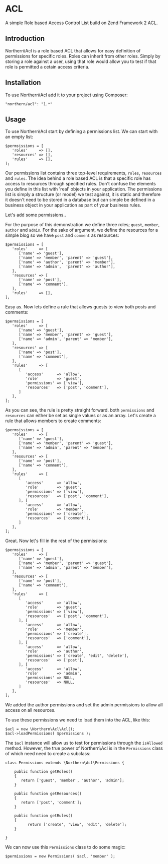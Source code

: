 # ACL

A simple Role based Access Control List build on Zend Framework 2 ACL.

## Introduction

Northern\Acl is a role based ACL that allows for easy definition of permissions for specific roles. Roles can inherit from other roles. Simply by storing a role against a user, using that role would allow you to test if that role is permitted a cetain access criteria.

## Installation

To use Northern\Acl add it to your project using Composer:

    "northern/acl": "1.*"

## Usage

To use Northern\Acl start by defining a permissions list. We can start with an empty list:

    $permsissions = [
       'roles'     => [],
       'resources' => [],
       'rules'     => [],
    ];

Our permissions list contains three top-level requirements, `roles`, `resources` and `rules`. The idea behind a role based ACL is that a specific role has access to resources through specified rules. Don't confuse the elements you define in this list with 'real' objects in your application. The permissions list is simply a structure (or model) we test against, it is static and therefore it doesn't need to be stored in a database but can simple be defined in a business object in your application as part of your business rules.

Let's add some permissions..

For the purpose of this demonstration we define three roles; `guest`, `member`, `author` and `admin`. For the sake of argument, we define the resources for a simple blog so we have `post` and `comment` as resources:

    $permsissions = [
       'roles'     => [
          ['name' => 'guest'],
          ['name' => 'member', 'parent' => 'guest'],
          ['name' => 'author', 'parent' => 'member'],
          ['name' => 'admin',  'parent' => 'author'],
       ],
       'resources' => [
          ['name' => 'post'],
          ['name' => 'comment'],
       ],
       'rules'     => [],
    ];

Easy as. Now lets define a rule that allows guests to view both posts and comments:

    $permsissions = [
       'roles'     => [
          ['name' => 'guest'],
          ['name' => 'member', 'parent' => 'guest'],
          ['name' => 'admin', 'parent' => 'member'],
       ],
       'resources' => [
          ['name' => 'post'],
          ['name' => 'comment'],
       ],
       'rules'     => [
          [
             'access'      => 'allow',
             'role'        => 'guest',
             'permissions' => ['view'],
             'resources'   => ['post', 'comment'],
          ]
       ],
    ];

As you can see, the rule is pretty straight forward. both `permissions` and `resources` can either be set as single values or as an array. Let's create a rule that allows members to create comments:

    $permsissions = [
       'roles'     => [
          ['name' => 'guest'],
          ['name' => 'member', 'parent' => 'guest'],
          ['name' => 'admin', 'parent' => 'member'],
       ],
       'resources' => [
          ['name' => 'post'],
          ['name' => 'comment'],
       ],
       'rules'     => [
          [
             'access'      => 'allow',
             'role'        => 'guest',
             'permissions' => ['view'],
             'resources'   => ['post', 'comment'],
          ], [
             'access'      => 'allow',
             'role'        => 'member',
             'permissions' => ['create'],
             'resources'   => ['comment'],
          ]
       ],
    ];

Great. Now let's fill in the rest of the permissions:

    $permsissions = [
       'roles'     => [
          ['name' => 'guest'],
          ['name' => 'member', 'parent' => 'guest'],
          ['name' => 'admin', 'parent' => 'member'],
       ],
       'resources' => [
          ['name' => 'post'],
          ['name' => 'comment'],
       ],
       'rules'     => [
          [
             'access'      => 'allow',
             'role'        => 'guest',
             'permissions' => ['view'],
             'resources'   => ['post', 'comment'],
          ], [
             'access'      => 'allow',
             'role'        => 'member',
             'permissions' => ['create'],
             'resources'   => ['comment'],
          ], [
             'access'      => 'allow',
             'role'        => 'author',
             'permissions' => ['create', 'edit', 'delete'],
             'resources'   => ['post'],
          ], [
             'access'      => 'allow',
             'role'        => 'admin',
             'permissions' => NULL,
             'resources'   => NULL,
          ]
       ],
    ];

We added the author permissions and set the admin permissions to allow all access on all resources.

To use these permissions we need to load them into the ACL, like this:

    $acl = new \Northern\Acl\Acl();
    $acl->loadPermissions( $permissions );

The `$acl` instance will allow us to test for permissions through the `isAllowed` method. However, the true power of Northern\Acl is in the `Permissions` class of which need need to create a subclass:

    class Permissions extends \Northern\Acl\Permissions {

        public function getRoles()
        {
           return ['guest', 'member', 'author', 'admin'];
        }

        public function getResources()
        {
           return ['post', 'comment'];
        }

        public function getRules()
        {
        	  return ['create', 'view', 'edit', 'delete'];
        }

    }

We can now use this `Permissions` class to do some magic:

    $permissions = new Permissions( $acl, 'member' );

    
